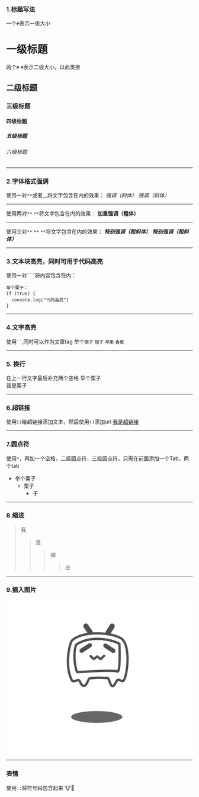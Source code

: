 ### 1.标题写法
一个`#`表示一级大小
# 一级标题
两个`#` `#`表示二级大小，以此类推
## 二级标题
### 三级标题
#### 四级标题
##### 五级标题
###### 六级标题

___
### 2.字体格式强调
使用一对`**`或者__将文字包含在内的效果：
*强调（斜体）*
_强调（斜体）_
___
使用两对`**` `**`将文字包含在内的效果：
**加重强调（粗体）**
___
使用三对`**` `**` `**`将文字包含在内的效果：
***特别强调（粗斜体）***
___特别强调（粗斜体）___


___

### 3.文本块高亮，同时可用于代码高亮
使用一对` ``` `将内容包含在内：
```
举个栗子：
if (true) {
  console.log("代码高亮")
}
```

___

### 4.文字高亮
使用` `` `,同时可以作为文章tag
举个`栗子` `橙子` `苹果` `香蕉`

___

### 5. 换行
在上一行文字最后补充两个空格
举个栗子  
我是栗子

___

### 6.超链接
使用`[]`给超链接添加文本，然后使用`()`添加url
[我是超链接](https://github.com/RJPig "添加此文本可悬停显示") 

___

### 7.圆点符
使用`*`，再加一个空格，二级圆点符，三级圆点符，只需在前面添加一个Tab，两个tab
* 举个栗子
  * 栗子
    * 子
___

### 8.缩进
>我  
>>是
>>>缩
>>>>进

___

### 9.插入图片
[![bilibili]](https://www.bilibili.com)

[bilibili]:https://github.com/RJPig/test/raw/master/imgs/timg.gif

___


### 表情
使用`::`将符号码包含起来
:cow::beer: